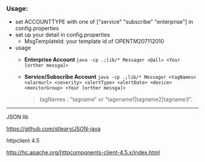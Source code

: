 ### Usage:

- set ACCOUNTTYPE with one of ["service"  "subscribe"  "enterprise"] in config.properties
- set up your detail in config.properties
	- MsgTemplateId:  your template id of OPENTM207112010
- usage
	- __Enterprise Account__ `java -cp .;lib/* Messager <@all> <Your [orther messga]>`
	- __Service/Subscribe Account__ `java -cp .;lib/* Messager <tagNames> <alarmurl> <severity> <alertType> <alertDate> <device> <monitorGroup> <Your [orther messga]>`
		
        > tagNames : "tagname" or "tagename1|tagname2|tagname3". 

---

JSON lib

https://github.com/stleary/JSON-java


httpclient 4.5

http://hc.apache.org/httpcomponents-client-4.5.x/index.html
